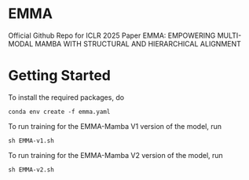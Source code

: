 # EMMA
Official Github Repo for ICLR 2025 Paper EMMA: EMPOWERING MULTI-MODAL MAMBA WITH STRUCTURAL AND HIERARCHICAL ALIGNMENT



# Getting Started
To install the required packages, do
```
conda env create -f emma.yaml
```

To run training for the EMMA-Mamba V1 version of the model, run

```
sh EMMA-v1.sh
```


To run training for the EMMA-Mamba V2 version of the model, run

```
sh EMMA-v2.sh
```
